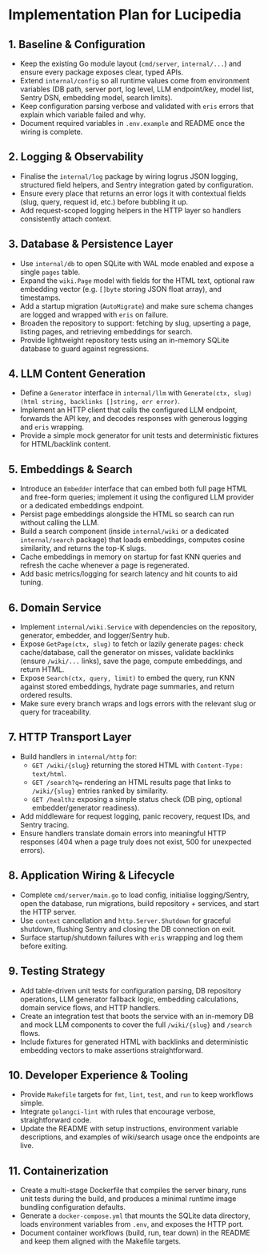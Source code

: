 # Implementation Plan for Lucipedia

## 1. Baseline & Configuration
- Keep the existing Go module layout (`cmd/server`, `internal/...`) and ensure every package exposes clear, typed APIs.
- Extend `internal/config` so all runtime values come from environment variables (DB path, server port, log level, LLM endpoint/key, model list, Sentry DSN, embedding model, search limits).
- Keep configuration parsing verbose and validated with `eris` errors that explain which variable failed and why.
- Document required variables in `.env.example` and README once the wiring is complete.

## 2. Logging & Observability
- Finalise the `internal/log` package by wiring logrus JSON logging, structured field helpers, and Sentry integration gated by configuration.
- Ensure every place that returns an error logs it with contextual fields (slug, query, request id, etc.) before bubbling it up.
- Add request-scoped logging helpers in the HTTP layer so handlers consistently attach context.

## 3. Database & Persistence Layer
- Use `internal/db` to open SQLite with WAL mode enabled and expose a single `pages` table.
- Expand the `wiki.Page` model with fields for the HTML text, optional raw embedding vector (e.g. `[]byte` storing JSON float array), and timestamps.
- Add a startup migration (`AutoMigrate`) and make sure schema changes are logged and wrapped with `eris` on failure.
- Broaden the repository to support: fetching by slug, upserting a page, listing pages, and retrieving embeddings for search.
- Provide lightweight repository tests using an in-memory SQLite database to guard against regressions.

## 4. LLM Content Generation
- Define a `Generator` interface in `internal/llm` with `Generate(ctx, slug) (html string, backlinks []string, err error)`.
- Implement an HTTP client that calls the configured LLM endpoint, forwards the API key, and decodes responses with generous logging and `eris` wrapping.
- Provide a simple mock generator for unit tests and deterministic fixtures for HTML/backlink content.

## 5. Embeddings & Search
- Introduce an `Embedder` interface that can embed both full page HTML and free-form queries; implement it using the configured LLM provider or a dedicated embeddings endpoint.
- Persist page embeddings alongside the HTML so search can run without calling the LLM.
- Build a search component (inside `internal/wiki` or a dedicated `internal/search` package) that loads embeddings, computes cosine similarity, and returns the top-K slugs.
- Cache embeddings in memory on startup for fast KNN queries and refresh the cache whenever a page is regenerated.
- Add basic metrics/logging for search latency and hit counts to aid tuning.

## 6. Domain Service
- Implement `internal/wiki.Service` with dependencies on the repository, generator, embedder, and logger/Sentry hub.
- Expose `GetPage(ctx, slug)` to fetch or lazily generate pages: check cache/database, call the generator on misses, validate backlinks (ensure `/wiki/...` links), save the page, compute embeddings, and return HTML.
- Expose `Search(ctx, query, limit)` to embed the query, run KNN against stored embeddings, hydrate page summaries, and return ordered results.
- Make sure every branch wraps and logs errors with the relevant slug or query for traceability.

## 7. HTTP Transport Layer
- Build handlers in `internal/http` for:
  - `GET /wiki/{slug}` returning the stored HTML with `Content-Type: text/html`.
  - `GET /search?q=` rendering an HTML results page that links to `/wiki/{slug}` entries ranked by similarity.
  - `GET /healthz` exposing a simple status check (DB ping, optional embedder/generator readiness).
- Add middleware for request logging, panic recovery, request IDs, and Sentry tracing.
- Ensure handlers translate domain errors into meaningful HTTP responses (404 when a page truly does not exist, 500 for unexpected errors).

## 8. Application Wiring & Lifecycle
- Complete `cmd/server/main.go` to load config, initialise logging/Sentry, open the database, run migrations, build repository + services, and start the HTTP server.
- Use `context` cancellation and `http.Server.Shutdown` for graceful shutdown, flushing Sentry and closing the DB connection on exit.
- Surface startup/shutdown failures with `eris` wrapping and log them before exiting.

## 9. Testing Strategy
- Add table-driven unit tests for configuration parsing, DB repository operations, LLM generator fallback logic, embedding calculations, domain service flows, and HTTP handlers.
- Create an integration test that boots the service with an in-memory DB and mock LLM components to cover the full `/wiki/{slug}` and `/search` flows.
- Include fixtures for generated HTML with backlinks and deterministic embedding vectors to make assertions straightforward.

## 10. Developer Experience & Tooling
- Provide `Makefile` targets for `fmt`, `lint`, `test`, and `run` to keep workflows simple.
- Integrate `golangci-lint` with rules that encourage verbose, straightforward code.
- Update the README with setup instructions, environment variable descriptions, and examples of wiki/search usage once the endpoints are live.

## 11. Containerization
- Create a multi-stage Dockerfile that compiles the server binary, runs unit tests during the build, and produces a minimal runtime image bundling configuration defaults.
- Generate a `docker-compose.yml` that mounts the SQLite data directory, loads environment variables from `.env`, and exposes the HTTP port.
- Document container workflows (build, run, tear down) in the README and keep them aligned with the Makefile targets.
